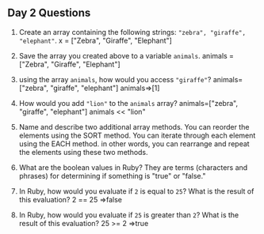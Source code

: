 ## Day 2 Questions

1. Create an array containing the following strings: `"zebra", "giraffe", "elephant"`.
x = ["Zebra", "Giraffe", "Elephant"]

1. Save the array you created above to a variable `animals`.
animals = ["Zebra", "Giraffe", "Elephant"]

1. using the array `animals`, how would you access `"giraffe"`?
animals=["zebra", "giraffe", "elephant"]
animals=>[1]

1. How would you add `"lion"` to the `animals` array?
animals=["zebra", "giraffe", "elephant"]
animals << "lion"

1. Name and describe two additional array methods.
You can reorder the elements using the SORT method. You can iterate through each element using the EACH method. in other words, you can rearrange and repeat the elements using these two methods.

1. What are the boolean values in Ruby?
They are terms (characters and phrases) for determining if something is "true" or "false."

1. In Ruby, how would you evaluate if `2` is equal to `25`? What is the result of this evaluation?
2 == 25
=>false

1. In Ruby, how would you evaluate if `25` is greater than `2`? What is the result of this evaluation?
25 >= 2
=>true
